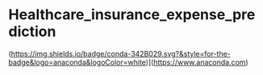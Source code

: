 # Healthcare_insurance_expense_prediction
(https://img.shields.io/badge/conda-342B029.svg?&style=for-the-badge&logo=anaconda&logoColor=white)](https://www.anaconda.com)
